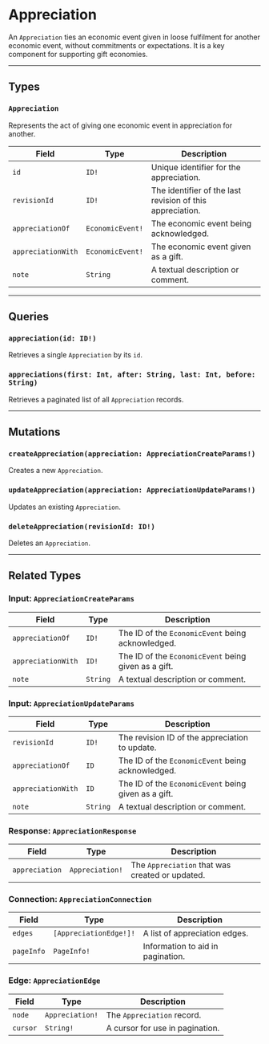 # Appreciation

An `Appreciation` ties an economic event given in loose fulfilment for another economic event, without commitments or expectations. It is a key component for supporting gift economies.

---

## Types

### `Appreciation`
Represents the act of giving one economic event in appreciation for another.

| Field | Type | Description |
| ----- | ---- | ----------- |
| `id` | `ID!` | Unique identifier for the appreciation. |
| `revisionId` | `ID!` | The identifier of the last revision of this appreciation. |
| `appreciationOf` | `EconomicEvent!` | The economic event being acknowledged. |
| `appreciationWith` | `EconomicEvent!` | The economic event given as a gift. |
| `note` | `String` | A textual description or comment. |

---

## Queries

### `appreciation(id: ID!)`
Retrieves a single `Appreciation` by its `id`.

### `appreciations(first: Int, after: String, last: Int, before: String)`
Retrieves a paginated list of all `Appreciation` records.

---

## Mutations

### `createAppreciation(appreciation: AppreciationCreateParams!)`
Creates a new `Appreciation`.

### `updateAppreciation(appreciation: AppreciationUpdateParams!)`
Updates an existing `Appreciation`.

### `deleteAppreciation(revisionId: ID!)`
Deletes an `Appreciation`.

---

## Related Types

### Input: `AppreciationCreateParams`
| Field | Type | Description |
| ----- | ---- | ----------- |
| `appreciationOf` | `ID!` | The ID of the `EconomicEvent` being acknowledged. |
| `appreciationWith`| `ID!` | The ID of the `EconomicEvent` being given as a gift. |
| `note` | `String` | A textual description or comment. |

### Input: `AppreciationUpdateParams`
| Field | Type | Description |
| ----- | ---- | ----------- |
| `revisionId` | `ID!` | The revision ID of the appreciation to update. |
| `appreciationOf` | `ID` | The ID of the `EconomicEvent` being acknowledged. |
| `appreciationWith`| `ID` | The ID of the `EconomicEvent` being given as a gift. |
| `note` | `String` | A textual description or comment. |

### Response: `AppreciationResponse`
| Field | Type | Description |
| ----- | ---- | ----------- |
| `appreciation` | `Appreciation!` | The `Appreciation` that was created or updated. |

### Connection: `AppreciationConnection`
| Field | Type | Description |
| ----- | ---- | ----------- |
| `edges` | `[AppreciationEdge!]!` | A list of appreciation edges. |
| `pageInfo` | `PageInfo!` | Information to aid in pagination. |

### Edge: `AppreciationEdge`
| Field | Type | Description |
| ----- | ---- | ----------- |
| `node` | `Appreciation!` | The `Appreciation` record. |
| `cursor` | `String!` | A cursor for use in pagination. | 